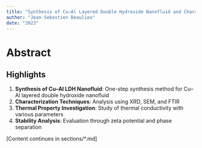 ```yaml
---
title: "Synthesis of Cu–Al Layered Double Hydroxide Nanofluid and Characterization of its Thermal Properties"
author: "Jean-Sebastien Beaulieu"
date: "2023"
---
```


# Abstract

## Highlights

1. **Synthesis of Cu–Al LDH Nanofluid**: One-step synthesis method for Cu–Al layered double hydroxide nanofluid
2. **Characterization Techniques**: Analysis using XRD, SEM, and FTIR
3. **Thermal Property Investigation**: Study of thermal conductivity with various parameters
4. **Stability Analysis**: Evaluation through zeta potential and phase separation

[Content continues in sections/*.md]
